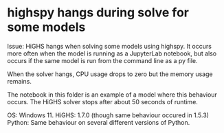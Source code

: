 # highspy hangs during solve for some models

Issue: HiGHS hangs when solving some models using highspy. It occurs more often when the model is running as a JupyterLab notebook, but also occurs if the same model is run from the command line as a py file.

When the solver hangs, CPU usage drops to zero but the memory usage remains.

The notebook in this folder is an example of a model where this behaviour occurs. The HiGHS solver stops after about 50 seconds of runtime.

OS: Windows 11.
HiGHS: 1.7.0 (though same behaviour occured in 1.5.3)
Python: Same behaviour on several different versions of Python.
